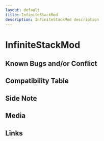 ```yaml
---
layout: default
title: InfiniteStackMod
description: InfiniteStackMod description
---
```


# InfiniteStackMod 

## Known Bugs and/or Conflict

## Compatibility Table

## Side Note

## Media

## Links
